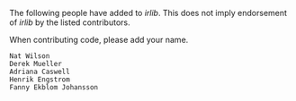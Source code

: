 The following people have added to *irlib*. This does not imply endorsement of
*irlib* by the listed contributors.

When contributing code, please add your name.

    Nat Wilson
    Derek Mueller
    Adriana Caswell
    Henrik Engstrom
    Fanny Ekblom Johansson
	
